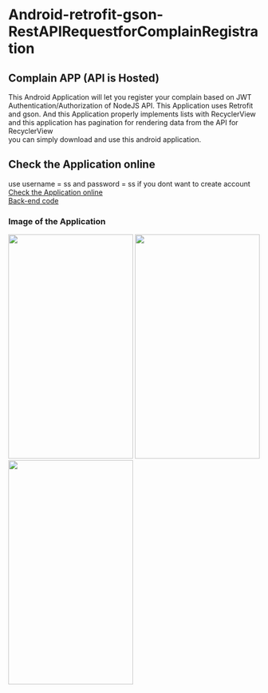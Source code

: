 # Android-retrofit-gson-RestAPIRequestforComplainRegistration
## Complain APP (API is Hosted)

This Android Application will let you register your complain based on JWT Authentication/Authorization of NodeJS API. This Application uses Retrofit and gson. And this Application properly implements lists with RecyclerView and this application has pagination for rendering data from the API for RecyclerView   
you can simply download and use this android application.

## Check the Application online 
use username = ss and password = ss  if you dont want to create account
<br>
<a href="https://appetize.io/app/e9wue6198vcu5u6aqzx90n7d5r">Check the Application online </a><br>
<a href="
">Back-end code </a>
### Image of the Application
<p float="left">
<img src="https://github.com/seifeakalu/Android-retrofit-gson-RestAPIRequestforComplainRegistration/blob/master/APK%20file/login.PNG" width="250" height="450" />
<img src="https://github.com/seifeakalu/Android-retrofit-gson-RestAPIRequestforComplainRegistration/blob/master/APK%20file/registeration.PNG" width="250" height="450" />
<img src="https://github.com/seifeakalu/Android-retrofit-gson-RestAPIRequestforComplainRegistration/blob/master/APK%20file/mainpage.PNG" width="250" height="450" />
</p>
